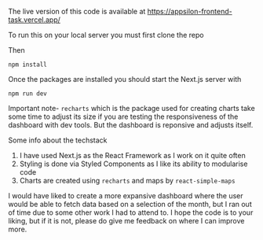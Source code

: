The live version of this code is available at https://appsilon-frontend-task.vercel.app/

To run this on your local server you must first clone the repo

Then

```
npm install
```
Once the packages are installed you should start the Next.js server with
```
npm run dev
```

Important note- ```recharts``` which is the package used for creating charts take some time to adjust its size if you are testing the responsiveness of the dashboard with dev tools. But the dashboard is reponsive and adjusts itself.

Some info about the techstack

1. I have used Next.js as the React Framework as I work on it quite often
2. Styling is done via Styled Components as I like its ability to modularise code
3. Charts are created using ```recharts``` and maps by ```react-simple-maps```


I would have liked to create a more expansive dashboard where the user would be able to fetch data based on a selection of the month, but I ran out of time due to some other work I had to attend to. I hope the code is to your liking, but if it is not, please do give me feedback on where I can improve more.
